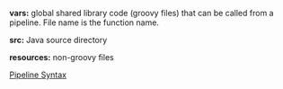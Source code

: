 **vars:** global shared library code (groovy files) that can be called from a pipeline. File name is the function name.

**src:** Java source directory

**resources:** non-groovy files


[Pipeline Syntax](http://167.99.90.204:8080/pipeline-syntax/)
